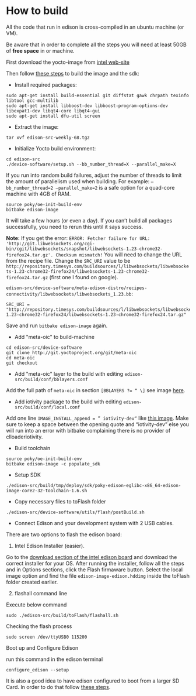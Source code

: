 How to build
============

All the code that run in edison is cross-compiled in an ubuntu machine (or VM).

Be aware that in order to complete all the steps you will need at least 50GB of **free space** in or machine.

First download the yocto-image from [intel web-site](https://downloadmirror.intel.com/24271/eng/edison-src-weekly-68.tgz)

Then follow [these steps](https://downloadmirror.intel.com/24271/eng/edison-src-weekly-68.tgz) to build the image and the sdk:
- Install required packages:
```
sudo apt-get install build-essential git diffstat gawk chrpath texinfo libtool gcc-multilib
sudo apt-get install libboost-dev libboost-program-options-dev libexpat1-dev libqt4-core libqt4-gui
sudo apt-get install dfu-util screen
```

- Extract the image:
```
tar xvf edison-src-weekly-68.tgz
```

- Initialize Yocto build environment:
```
cd edison-src
./device-software/setup.sh --bb_number_thread=X --parallel_make=X 
```
If you run into random build failures, adjust the number of threads to limit the amount of parallelism used when building.
For example: `–bb_number_thread=2 –parallel_make=2` is a safe option for a quad-core machine with 4GB of RAM.
```
source poky/oe-init-build-env
bitbake edison-image
```
It will take a few hours (or even a day). If you can’t build all packages successfully, you need to rerun this until it says success.

**Note:** If you get the error: `ERROR: Fetcher failure for URL: 'http://git.libwebsockets.org/cgi-bin/cgit/libwebsockets/snapshot/libwebsockets-1.23-chrome32-firefox24.tar.gz'. Checksum mismatch!`
You will need to change the URL from the recipe file. Change the `SRC_URI` value to be `http://repository.timesys.com/buildsources/l/libwebsockets/libwebsockets-1.23-chrome32-firefox24/libwebsockets-1.23-chrome32-firefox24.tar.gz` (first one I found on google).

`edison-src/device-software/meta-edison-distro/recipes-connectivity/libwebsockets/libwebsockets_1.23.bb`:
```
SRC_URI = "http://repository.timesys.com/buildsources/l/libwebsockets/libwebsockets-1.23-chrome32-firefox24/libwebsockets-1.23-chrome32-firefox24.tar.gz"
```

Save and run `bitbake edison-image` again.

- Add "meta-oic" to build-machine
```
cd edison-src/device-software
git clone http://git.yoctoproject.org/git/meta-oic
cd meta-oic
git checkout
```

- Add "meta-oic" layer to the build with editing `edison-src/build/conf/bblayers.conf`

Add the full path of `meta-oic` in section `[BBLAYERS ?= “ \]` see image [here](https://wiki.iotivity.org/_detail/bblayers-conf.png?id=running_sample_codes_in_iotivity_0.9_sdk_on_edison).

- Add iotivity package to the build with editing `edison-src/build/conf/local.conf`

Add one line `IMAGE_INSTALL_append = ” iotivity-dev“` like [this image](https://wiki.iotivity.org/_detail/localconf2.png?id=running_sample_codes_in_iotivity_0.9_sdk_on_edison). Make sure to keep a space between the opening quote and “iotivity-dev” else you will run into an error with bitbake complaining there is no provider of clloaderiotivity.

- Build toolchain
```
source poky/oe-init-build-env
bitbake edison-image -c populate_sdk  
```

- Setup SDK
```
./edison-src/build/tmp/deploy/sdk/poky-edison-eglibc-x86_64-edison-image-core2-32-toolchain-1.6.sh
```

- Copy necessary files to toFlash folder
```
./edison-src/device-software/utils/flash/postBuild.sh
```

- Connect Edison and your development system with 2 USB cables.

There are two options to flash the edison board:
 1. Intel Edison Installer (easier).

Go to the [download section of the intel edison board](https://software.intel.com/en-us/iot/hardware/edison/downloads) and download the correct installer for your OS. After running the installer, follow all the steps and in Options sections,
click the Flash firmaware button. Select the local image option and find the file `edison-image-edison.hddimg` inside the toFlash folder created earlier.

 2. flashall command line

Execute below command
```
sudo ./edison-src/build/toFlash/flashall.sh
```

Checking the flash process
```
sudo screen /dev/ttyUSB0 115200
```

Boot up and Configure Edison

run this command in the edison terminal
```
configure_edison --setup
```

It is also a good idea to have edison configured to boot from a larger SD Card.
In order to do that follow [these steps](https://communities.intel.com/thread/61048).
